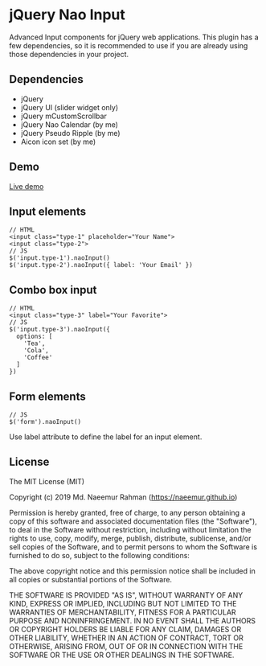 ﻿# jQuery Nao Input
Advanced Input components for jQuery web applications.
This plugin has a few dependencies, so it is recommended to use if you are already using those dependencies in your project.

## Dependencies
- jQuery
- jQuery UI (slider widget only)
- jQuery mCustomScrollbar
- jQuery Nao Calendar (by me)
- jQuery Pseudo Ripple (by me)
- Aicon icon set (by me)

## Demo
[Live demo](https://naeemur.github.io/jquery-nao-input/)

## Input elements
```
// HTML
<input class="type-1" placeholder="Your Name">
<input class="type-2">
// JS
$('input.type-1').naoInput()
$('input.type-2').naoInput({ label: 'Your Email' })
```

## Combo box input
```
// HTML
<input class="type-3" label="Your Favorite">
// JS
$('input.type-3').naoInput({
  options: [
    'Tea',
    'Cola',
    'Coffee'
  ]
})
```

## Form elements
```
// JS
$('form').naoInput()
```

Use label attribute to define the label for an input element.

## License
The MIT License (MIT)

Copyright (c) 2019 Md. Naeemur Rahman (https://naeemur.github.io)

Permission is hereby granted, free of charge, to any person obtaining a copy
of this software and associated documentation files (the "Software"), to deal
in the Software without restriction, including without limitation the rights
to use, copy, modify, merge, publish, distribute, sublicense, and/or sell
copies of the Software, and to permit persons to whom the Software is
furnished to do so, subject to the following conditions:

The above copyright notice and this permission notice shall be included in
all copies or substantial portions of the Software.

THE SOFTWARE IS PROVIDED "AS IS", WITHOUT WARRANTY OF ANY KIND, EXPRESS OR
IMPLIED, INCLUDING BUT NOT LIMITED TO THE WARRANTIES OF MERCHANTABILITY,
FITNESS FOR A PARTICULAR PURPOSE AND NONINFRINGEMENT. IN NO EVENT SHALL THE
AUTHORS OR COPYRIGHT HOLDERS BE LIABLE FOR ANY CLAIM, DAMAGES OR OTHER
LIABILITY, WHETHER IN AN ACTION OF CONTRACT, TORT OR OTHERWISE, ARISING FROM,
OUT OF OR IN CONNECTION WITH THE SOFTWARE OR THE USE OR OTHER DEALINGS IN
THE SOFTWARE.
